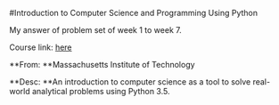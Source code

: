 #Introduction to Computer Science and Programming Using Python

My answer of problem set of week 1 to week 7.

Course link: [here](https://www.edx.org/course/introduction-to-computer-science-and-programming-using-python-0)

**From: **Massachusetts Institute of Technology

**Desc: **An introduction to computer science as a tool to solve real-world analytical problems using Python 3.5.
